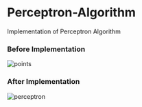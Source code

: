 # Perceptron-Algorithm
Implementation of Perceptron Algorithm

### Before Implementation

![points](https://user-images.githubusercontent.com/34116562/48570378-43c9d880-e92a-11e8-9c69-274ac7c17f85.png)


### After Implementation

![perceptron](https://user-images.githubusercontent.com/34116562/48570286-08c7a500-e92a-11e8-9a5c-ee70e0a7e932.png)

